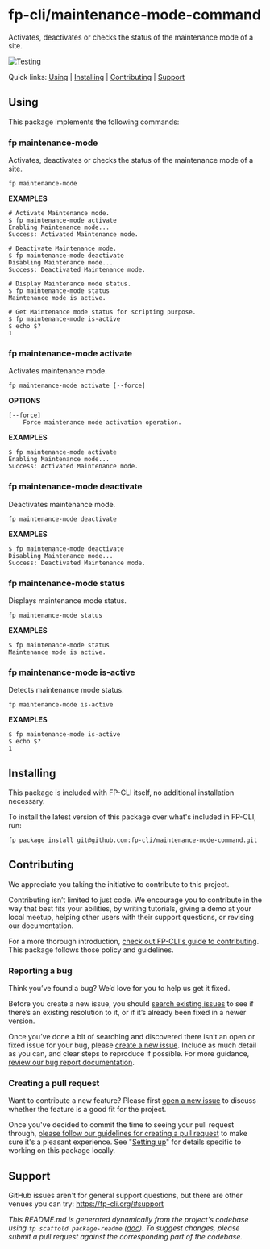 fp-cli/maintenance-mode-command
===============================

Activates, deactivates or checks the status of the maintenance mode of a site.

[![Testing](https://github.com/fp-cli/maintenance-mode-command/actions/workflows/testing.yml/badge.svg)](https://github.com/fp-cli/maintenance-mode-command/actions/workflows/testing.yml)

Quick links: [Using](#using) | [Installing](#installing) | [Contributing](#contributing) | [Support](#support)

## Using

This package implements the following commands:

### fp maintenance-mode

Activates, deactivates or checks the status of the maintenance mode of a site.

~~~
fp maintenance-mode
~~~

**EXAMPLES**

    # Activate Maintenance mode.
    $ fp maintenance-mode activate
    Enabling Maintenance mode...
    Success: Activated Maintenance mode.

    # Deactivate Maintenance mode.
    $ fp maintenance-mode deactivate
    Disabling Maintenance mode...
    Success: Deactivated Maintenance mode.

    # Display Maintenance mode status.
    $ fp maintenance-mode status
    Maintenance mode is active.

    # Get Maintenance mode status for scripting purpose.
    $ fp maintenance-mode is-active
    $ echo $?
    1



### fp maintenance-mode activate

Activates maintenance mode.

~~~
fp maintenance-mode activate [--force]
~~~

**OPTIONS**

	[--force]
		Force maintenance mode activation operation.

**EXAMPLES**

    $ fp maintenance-mode activate
    Enabling Maintenance mode...
    Success: Activated Maintenance mode.



### fp maintenance-mode deactivate

Deactivates maintenance mode.

~~~
fp maintenance-mode deactivate 
~~~

**EXAMPLES**

    $ fp maintenance-mode deactivate
    Disabling Maintenance mode...
    Success: Deactivated Maintenance mode.



### fp maintenance-mode status

Displays maintenance mode status.

~~~
fp maintenance-mode status 
~~~

**EXAMPLES**

    $ fp maintenance-mode status
    Maintenance mode is active.



### fp maintenance-mode is-active

Detects maintenance mode status.

~~~
fp maintenance-mode is-active 
~~~

**EXAMPLES**

    $ fp maintenance-mode is-active
    $ echo $?
    1

## Installing

This package is included with FP-CLI itself, no additional installation necessary.

To install the latest version of this package over what's included in FP-CLI, run:

    fp package install git@github.com:fp-cli/maintenance-mode-command.git

## Contributing

We appreciate you taking the initiative to contribute to this project.

Contributing isn’t limited to just code. We encourage you to contribute in the way that best fits your abilities, by writing tutorials, giving a demo at your local meetup, helping other users with their support questions, or revising our documentation.

For a more thorough introduction, [check out FP-CLI's guide to contributing](https://make.finpress.org/cli/handbook/contributing/). This package follows those policy and guidelines.

### Reporting a bug

Think you’ve found a bug? We’d love for you to help us get it fixed.

Before you create a new issue, you should [search existing issues](https://github.com/fp-cli/maintenance-mode-command/issues?q=label%3Abug%20) to see if there’s an existing resolution to it, or if it’s already been fixed in a newer version.

Once you’ve done a bit of searching and discovered there isn’t an open or fixed issue for your bug, please [create a new issue](https://github.com/fp-cli/maintenance-mode-command/issues/new). Include as much detail as you can, and clear steps to reproduce if possible. For more guidance, [review our bug report documentation](https://make.finpress.org/cli/handbook/bug-reports/).

### Creating a pull request

Want to contribute a new feature? Please first [open a new issue](https://github.com/fp-cli/maintenance-mode-command/issues/new) to discuss whether the feature is a good fit for the project.

Once you've decided to commit the time to seeing your pull request through, [please follow our guidelines for creating a pull request](https://make.finpress.org/cli/handbook/pull-requests/) to make sure it's a pleasant experience. See "[Setting up](https://make.finpress.org/cli/handbook/pull-requests/#setting-up)" for details specific to working on this package locally.

## Support

GitHub issues aren't for general support questions, but there are other venues you can try: https://fp-cli.org/#support


*This README.md is generated dynamically from the project's codebase using `fp scaffold package-readme` ([doc](https://github.com/fp-cli/scaffold-package-command#fp-scaffold-package-readme)). To suggest changes, please submit a pull request against the corresponding part of the codebase.*

